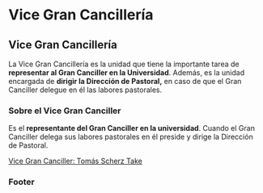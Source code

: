 # Vice Gran Cancillería

## Vice Gran Cancillería

La Vice Gran Cancillería es la unidad que tiene la importante tarea de **representar al Gran Canciller en la Universidad**. Además, es la unidad encargada de **dirigir la Dirección de Pastoral,** en caso de que el Gran Canciller delegue en él las labores pastorales.

### Sobre el Vice Gran Canciller

Es el **representante del Gran Canciller en la universidad**. Cuando el Gran Canciller delega sus labores pastorales en él preside y dirige la Dirección de Pastoral. 

[Vice Gran Canciller: Tomás Scherz Take](vice-gran-canciller.md)

#### 

### Footer

